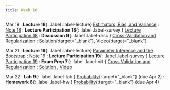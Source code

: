 ```yaml
---
title: Week 10
---
```



Mar 19
: **Lecture 18**{: .label .label-lecture} [Estimators, Bias, and Variance](lecture/lec18)
    : [Note 18](https://ds100.org/course-notes/probability_2/probability_2.html)
: **Lecture Participation 18**{: .label .label-survey } [Lecture Participation 18](https://app.sli.do/event/nPGAKxx9KkGRnL9xrnvjWs/embed/polls/fb4be8e2-b089-4dbc-a922-9af1940f4ef8)
: **Discussion 9**{: .label .label-disc } [Cross-Validation and Regularization](https://drive.google.com/file/d/1vN0y-HT6J3HJ5oE7E0g7gXB45rX0rALu/view?usp=sharing)
    : [Solution](https://drive.google.com/file/d/1m856shbnLNCiD7kSHDBoUIp4zNrVCzPz/view){:target="_blank"},
    [Video](https://youtu.be/paMknznmaMM?si=wnECFcmWs5_tc_tJ){:target="_blank"}

Mar 21
: **Lecture 19**{: .label .label-lecture} [Parameter Inference and the Bootstrap](lecture/lec19)
    : [Note 19](https://ds100.org/course-notes/inference_causality/inference_causality.html)
: **Lecture Participation 19**{: .label .label-survey } [Lecture Participation 19](https://app.sli.do/event/3dhR93JsQCzvCmXGyPnaKe/embed/polls/1241fb6e-5e25-4d3b-8a90-e9c98b4a8478)
: **Exam Prep 7**{: .label .label-vit } [Cross Validation and Regularization](https://drive.google.com/file/d/1_P0YRP6p2sd9Keze8MBDLkbMDCrKucJC/view?usp=sharing)
    : [Solution](https://drive.google.com/file/d/1jzMWITKumAXFK8Ky3y2wrjS5t_ChYpfQ/view?usp=sharing)
    , [Video](https://youtu.be/AuoAGwq99RU?si=sdTrtcb_pVh2K80b)



Mar 22
: **Lab 9**{: .label .label-lab }  [Probability](https://data100.datahub.berkeley.edu/hub/user-redirect/git-pull?repo=https%3A%2F%2Fgithub.com%2FDS-100%2Fsp24-student&urlpath=lab%2Ftree%2Fsp24-student%2Flab%2Flab09%2Flab09.ipynb&branch=main){:target="_blank"} (due Apr 2)
: **Homework 6**{: .label .label-hw } [Probability](https://data100.datahub.berkeley.edu/hub/user-redirect/git-pull?repo=https%3A%2F%2Fgithub.com%2FDS-100%2Fsp24-student&urlpath=lab%2Ftree%2Fsp24-student%2Fhw%2Fhw06%2Fhw06.ipynb&branch=main){:target="_blank"} (due Apr 4)